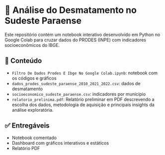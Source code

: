 # 🌱 Análise do Desmatamento no Sudeste Paraense

Este repositório contém um notebook interativo desenvolvido em Python no Google Colab para cruzar dados do PRODES (INPE) com indicadores socioeconômicos do IBGE.

## 📁 Conteúdo
- `Filtro De Dados Prodes E Ibge No Google Colab.ipynb`: notebook com os códigos e gráficos
- `dados_prodes_sudeste_paraense_2010_2021_2022.csv`: dados de desmatamento
- `socioeconomico_sudeste_paraense.csv`: indicadores por município
- `relatorio_prelinima.pdf`: Relatório preliminar em PDF descrevendo a escolha dos dados, metodologia de 
aquisição e principais insights da análise exploratória. 

## ✅ Entregáveis
- Notebook comentado
- Dashboard com gráficos interativos e estáticos
- Relatório PDF 


